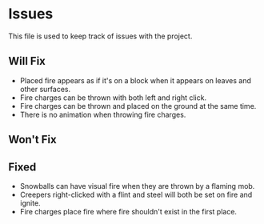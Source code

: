 # Issues

This file is used to keep track of issues with the project.

## Will Fix

- Placed fire appears as if it's on a block when it appears on leaves and other surfaces.
- Fire charges can be thrown with both left and right click.
- Fire charges can be thrown and placed on the ground at the same time.
- There is no animation when throwing fire charges.

## Won't Fix

## Fixed

- Snowballs can have visual fire when they are thrown by a flaming mob.
- Creepers right-clicked with a flint and steel will both be set on fire and ignite.
- Fire charges place fire where fire shouldn't exist in the first place.
